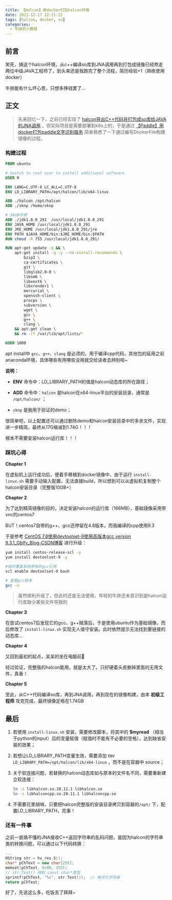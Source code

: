```yaml
---
title: 【Halcon】用docker打包halcon环境
date: 2021-12-17 12:11:22
tags: [halcon, docker, so]
categories: 
  - 牛排的小教程
---
```


## 前言

笑死，搞这个halcon环境，从c++编译so库到JNA调用再到打包成镜像已经熬走两位中级JAVA工程师了，到头来还是我跑完了整个流程，简历经验+1（熟练使用docker）

牛排能有什么坏心思，只想多挣钱罢了...

<!-- more -->

## 正文

> 先来回忆一下，之前已经实现了 [halcon导出C++代码并打包成so库给JAVA的JNA调用](https://sknplz.xyz/2021/08/13/halcon-cplusplus-to-so/) 。但实际项目是需要部署到k8s上的，于是通过 [【Paddle】用docker打包paddle文字识别服务](https://sknplz.xyz/2021/11/23/paddle-compose-a-word-recognizer/) 简单熟悉了一下通过编写DockerFile构建镜像的过程。

### 构建过程

```dockerfile
FROM ubuntu

# Switch to root user to install additional software
USER 0

ENV LANG=C.UTF-8 LC_ALL=C.UTF-8
ENV LD_LIBRARY_PATH=/opt/halcon/lib/x64-linux

ADD ./halcon /opt/halcon
ADD ./sknp /home/sknp

# JAVA环境
ADD ./jdk1.8.0_291  /usr/local/jdk1.8.0_291
ENV JAVA_HOME /usr/local/jdk1.8.0_291
ENV JRE_HOME /usr/local/jdk1.8.0_291/jre
ENV PATH $JAVA_HOME/bin:$JRE_HOME/bin:$PATH
RUN chmod -R 755 /usr/local/jdk1.8.0_291/

RUN apt-get update -q && \
    apt-get install -q -y --no-install-recommends \
        bzip2 \
        ca-certificates \
        git \
        libglib2.0-0 \
        libsm6 \
        libxext6 \
        libxrender1 \
        mercurial \
        openssh-client \
        procps \
        subversion \
        wget \
        gcc \
        g++ \
        clang \
    && apt-get clean \
    && rm -rf /var/lib/apt/lists/* 

USER 1000
```

apt install中 `gcc`、`g++`、`clang` 是必须的，用于编译cpp代码，其他包的延用之前anaconda环境，具体哪些有用哪些没用就交给读者去辨别啦~

**说明：**

- **ENV** 命令中：LD_LIBRARY_PATH的值是halcon动态库的所在路径；

- **ADD** 命令中：`halcon` 是halcon在x64-linux平台的安装目录，通常是 `/opt/halcon/` ；
- `sknp` 是我用于验证的demo；

很简单吧，以上配置还可以通过删除demo和halcon安装目录中的多余文件，实现进一步精简，最终从17G缩减到1.74G！！！

根本不需要安装halcon运行库！！！

### 踩坑心得

**Chapter 1** 

在虚拟机上运行成功后，便着手移植到docker镜像中，由于运行 `install-linux.sh` 需要手动输入配置，无法直接build，所以想到可以从虚拟机复制整个halcon安装目录（完整版10GB+）

**Chapter 2** 

为了达到精简镜像的目的，决定安装halcon的运行库（166MB），基础镜像采用带vnc的centos7

BUT！centos7自带的g++、gcc还停留在4.8版本，而我编译的cpp使用9.3

于是参考 [CentOS 7.8使用devtoolset-9使用高版本gcc version 9.3.1_Gblfy_Blog-CSDN博客](https://blog.csdn.net/weixin_40816738/article/details/118463896) 进行升级：

```bash
yum install centos-release-scl -y
yum install devtoolset-9 -y

#临时覆盖系统原有的gcc引用
scl enable devtoolset-9 bash

# 查看gcc版本
gcc -v
```

> 虽然顺利升级了，但此时还是无法使用，年轻的牛排还未意识到是halcon运行库缺少某些文件导致的

**Chapter 3** 

在尝试centos7后发现它的gcc、g++贼落后，于是使用ubuntu作为基础镜像，而后修改了 `install-linux.sh` 实现无人值守安装。此时依然提示无法找到要链接的动态库...

**Chapter 4** 

又回到最初的起点，呆呆的坐在电脑前🎵

经过验证，完整版的halcon能用，就是太大了。只好硬着头皮删掉里面的无用文件，真香！

**Chapter 5** 

至此，从C++代码编译so库，再到JNA调用，再到现在的镜像构建，由本 **初级工程师** 攻克完成，最终镜像定格在1.74GB

## 最后

1. 若使用 `install-linux.sh` 安装，需要修改脚本，将其中的 **$myread** （相当于python的input）后的变量赋值（赋值时不能有不必要的空格），达到缺省安装的效果；

2. 若想让LD_LIBRARY_PATH变量生效，需要添加 `ENV LD_LIBRARY_PATH=/opt/halcon/lib/x64-linux` ，而不是在容器中 source；

3. 关于软连接问题，若替换的halcon动态库如与原本的文件名不同，需要重新建立软连接：

   ```bash
   ln -s libhalcon.so.20.11.1 libhalcon.so
   ln -s libhalconcpp.so.20.11.1 libhalconcpp.so
   ```

4. 不需要花里胡哨，只要把halcon完整版的安装目录拷贝到容器的`/opt/` 下，配置LD_LIBRARY_PATH，完事！

### 还有一件事

之前一直搞不懂的JNA接收C++返回字符串的乱码问题，是因为halcon的字符串类的转换问题，可以通过以下代码转换：

```cpp
...
HString str = hv_res.S();
char* pChText = new char[255];
memset(pChText, 0x00, 255);
// str.Text() 得到 const char*类型
sprintf(pChText, "%s", str.Text());  // 格式化字符串
return pChText;
```

好了，先说这么多，吃饭去了拜拜~

